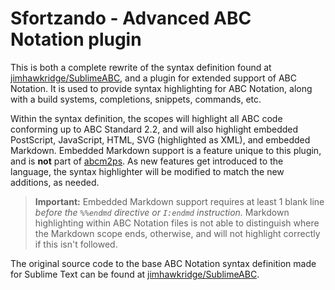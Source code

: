 # Sfortzando - Advanced ABC Notation plugin

<script data-gratipay-username="leesavide" src="https://grtp.co/v2.js" async></script>

This is both a complete rewrite of the syntax definition found at [jimhawkridge/SublimeABC](https://github.com/jimhawkridge/SublimeABC), and a plugin for extended support of ABC Notation. It is used to provide syntax highlighting for ABC Notation, along with a build systems, completions, snippets, commands, etc.

Within the syntax definition, the scopes will highlight all ABC code conforming up to ABC Standard 2.2, and will also highlight embedded PostScript, JavaScript, HTML, SVG (highlighted as XML), and embedded Markdown. Embedded Markdown support is a feature unique to this plugin, and is **not** part of [abcm2ps](http://moinejf.free.fr/). As new features get introduced to the language, the syntax highlighter will be modified to match the new additions, as needed.

> **Important:** Embedded Markdown support requires at least 1 blank line _before the `%%endmd` directive or `I:endmd` instruction._ Markdown highlighting within ABC Notation files is not able to distinguish where the Markdown scope ends, otherwise, and will not highlight correctly if this isn't followed.

The original source code to the base ABC Notation syntax definition made for Sublime Text can be found at [jimhawkridge/SublimeABC](https://github.com/jimhawkridge/SublimeABC).

